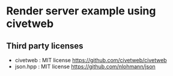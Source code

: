 # Render server example using civetweb


## Third party licenses

* civetweb : MIT license https://github.com/civetweb/civetweb
* json.hpp : MIT license https://github.com/nlohmann/json
